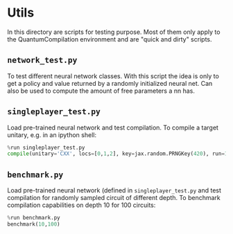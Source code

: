 # Utils

In this directory are scripts for testing purpose. Most of them only apply to the QuantumCompilation environment and are "quick and dirty" scripts.

## `network_test.py`

To test different neural network classes. 
With this script the idea is only to get a policy and value returned by a randomly initialized neural net. 
Can also be used to compute the amount of free parameters a nn has.

## `singleplayer_test.py`

Load pre-trained neural network and test compilation. To compile a target unitary, e.g. in an ipython shell:
```python
%run singleplayer_test.py
compile(unitary='CXX', locs=[0,1,2], key=jax.random.PRNGKey(420), run=100, deterministic_run=True) 
```

## `benchmark.py`

Load pre-trained neural network (defined in `singleplayer_test.py` and test compilation for randomly sampled circuit of different depth. To benchmark compilation capabilities on depth 10 for 100 circuits:
```python
%run benchmark.py
benchmark(10,100)
```
